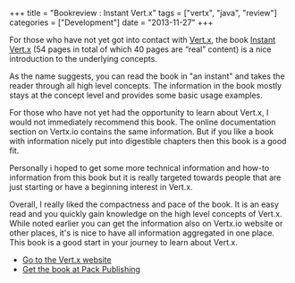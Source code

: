 +++
title 		= "Bookreview : Instant Vert.x"
tags 		= ["vertx", "java", "review"]
categories	= ["Development"]
date		= "2013-11-27"
+++

For those who have not yet got into contact with [Vert.x][vertx], the book [Instant Vert.x][book] (54 pages in total of which 40 pages are “real” content) is a nice introduction to the underlying concepts.  

As the name suggests, you can read the book in "an instant" and takes the reader through all high level concepts. The information in the book mostly stays at the concept level and provides some basic usage examples.

For those who have not yet had the opportunity to learn about Vert.x, I would not immediately recommend this book. The online documentation section on Vertx.io contains the same information. But if you like a book with information nicely put into digestible chapters then this book is a good fit.

Personally i hoped to get some more technical information and how-to information from this book but it is really targeted towards people that are just starting or have a beginning interest in Vert.x.

Overall, I really liked the compactness and pace of the book. It is an easy read and you quickly gain knowledge on the high level concepts of Vert.x. While noted earlier you can get the information also on Vertx.io website or other places, it's is nice to have all information aggregated in one place. This book is a good start in your journey to learn about Vert.x.

* [Go to the Vert.x website][vertx]
* [Get the book at Pack Publishing][book]

[vertx]: http://vertx.io/
[book]: http://www.packtpub.com/development-of-asynchronous-network-applications-using-vertx/book